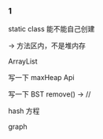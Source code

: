 ### 1

static class 能不能自己创建

-> 方法区内，不是堆内存

ArrayList

写一下 maxHeap Api

写一下 BST remove() -> // 

hash 方程

graph
